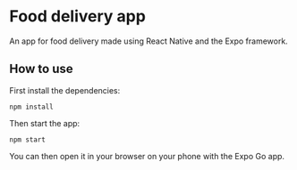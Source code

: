 # Food delivery app

An app for food delivery made using React Native and the Expo framework.

## How to use

First install the dependencies:

```
npm install
```

Then start the app:

```
npm start
```

You can then open it in your browser on your phone with the Expo Go app.